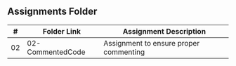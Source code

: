 ##  Assignments Folder

|   #   | Folder Link | Assignment Description |
| :---: | ----------- | ---------------------- |
|    02   |      02-CommentedCode       |            Assignment to ensure proper commenting            |
